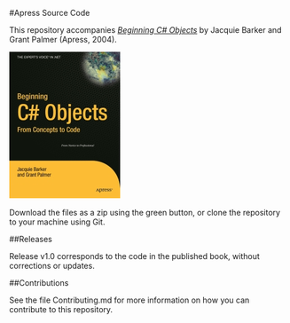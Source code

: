#Apress Source Code

This repository accompanies [*Beginning C# Objects*](http://www.apress.com/9781590593608) by Jacquie Barker and Grant Palmer (Apress, 2004).

[comment]: #cover
![Cover image](9781590593608.jpg)

Download the files as a zip using the green button, or clone the repository to your machine using Git.

##Releases

Release v1.0 corresponds to the code in the published book, without corrections or updates.

##Contributions

See the file Contributing.md for more information on how you can contribute to this repository.
